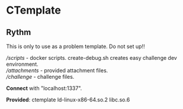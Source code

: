 # CTemplate
## Rythm

This is only to use as a problem template. Do not set up!!

*/scripts* - docker scripts. create-debug.sh creates easy challenge dev environment.  
*/attachments* - provided attachment files.  
*/challenge* - challenge files.  

**Connect** with "localhost:1337".

**Provided**: ctemplate ld-linux-x86-64.so.2 libc.so.6
